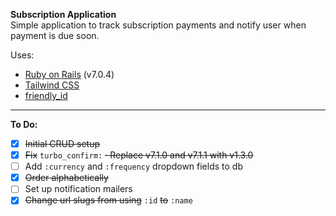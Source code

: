 **Subscription Application**  
Simple application to track subscription payments and notify user when payment is due soon.

Uses:
- [Ruby on Rails](https://rubyonrails.org/) (v7.0.4)
- [Tailwind CSS](https://tailwindcss.com/)
- [friendly_id](https://github.com/norman/friendly_id)

---

**To Do:**

- [x] ~~Initial CRUD setup~~
- [x] ~~Fix~~ `turbo_confirm:` ~~&middot; Replace v7.1.0 and v7.1.1 with v1.3.0~~
- [ ] Add `:currency` and `:frequency` dropdown fields to db
- [x] ~~Order alphabetically~~
- [ ] Set up notification mailers
- [x] ~~Change url slugs from using~~ `:id` ~~to~~ `:name`
